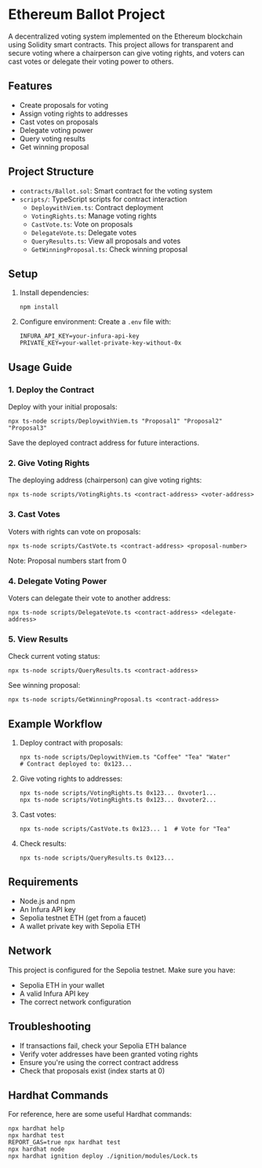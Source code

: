 # Ethereum Ballot Project

A decentralized voting system implemented on the Ethereum blockchain using Solidity smart contracts. This project allows for transparent and secure voting where a chairperson can give voting rights, and voters can cast votes or delegate their voting power to others.

## Features

- Create proposals for voting
- Assign voting rights to addresses
- Cast votes on proposals
- Delegate voting power
- Query voting results
- Get winning proposal

## Project Structure

- `contracts/Ballot.sol`: Smart contract for the voting system
- `scripts/`: TypeScript scripts for contract interaction
  - `DeploywithViem.ts`: Contract deployment
  - `VotingRights.ts`: Manage voting rights
  - `CastVote.ts`: Vote on proposals
  - `DelegateVote.ts`: Delegate votes
  - `QueryResults.ts`: View all proposals and votes
  - `GetWinningProposal.ts`: Check winning proposal

## Setup

1. Install dependencies:

   ```shell
   npm install
   ```

2. Configure environment:
   Create a `.env` file with:
   ```
   INFURA_API_KEY=your-infura-api-key
   PRIVATE_KEY=your-wallet-private-key-without-0x
   ```

## Usage Guide

### 1. Deploy the Contract

Deploy with your initial proposals:

```shell
npx ts-node scripts/DeploywithViem.ts "Proposal1" "Proposal2" "Proposal3"
```

Save the deployed contract address for future interactions.

### 2. Give Voting Rights

The deploying address (chairperson) can give voting rights:

```shell
npx ts-node scripts/VotingRights.ts <contract-address> <voter-address>
```

### 3. Cast Votes

Voters with rights can vote on proposals:

```shell
npx ts-node scripts/CastVote.ts <contract-address> <proposal-number>
```

Note: Proposal numbers start from 0

### 4. Delegate Voting Power

Voters can delegate their vote to another address:

```shell
npx ts-node scripts/DelegateVote.ts <contract-address> <delegate-address>
```

### 5. View Results

Check current voting status:

```shell
npx ts-node scripts/QueryResults.ts <contract-address>
```

See winning proposal:

```shell
npx ts-node scripts/GetWinningProposal.ts <contract-address>
```

## Example Workflow

1. Deploy contract with proposals:

   ```shell
   npx ts-node scripts/DeploywithViem.ts "Coffee" "Tea" "Water"
   # Contract deployed to: 0x123...
   ```

2. Give voting rights to addresses:

   ```shell
   npx ts-node scripts/VotingRights.ts 0x123... 0xvoter1...
   npx ts-node scripts/VotingRights.ts 0x123... 0xvoter2...
   ```

3. Cast votes:

   ```shell
   npx ts-node scripts/CastVote.ts 0x123... 1  # Vote for "Tea"
   ```

4. Check results:
   ```shell
   npx ts-node scripts/QueryResults.ts 0x123...
   ```

## Requirements

- Node.js and npm
- An Infura API key
- Sepolia testnet ETH (get from a faucet)
- A wallet private key with Sepolia ETH

## Network

This project is configured for the Sepolia testnet. Make sure you have:

- Sepolia ETH in your wallet
- A valid Infura API key
- The correct network configuration

## Troubleshooting

- If transactions fail, check your Sepolia ETH balance
- Verify voter addresses have been granted voting rights
- Ensure you're using the correct contract address
- Check that proposals exist (index starts at 0)

## Hardhat Commands

For reference, here are some useful Hardhat commands:

```shell
npx hardhat help
npx hardhat test
REPORT_GAS=true npx hardhat test
npx hardhat node
npx hardhat ignition deploy ./ignition/modules/Lock.ts
```

```

```
